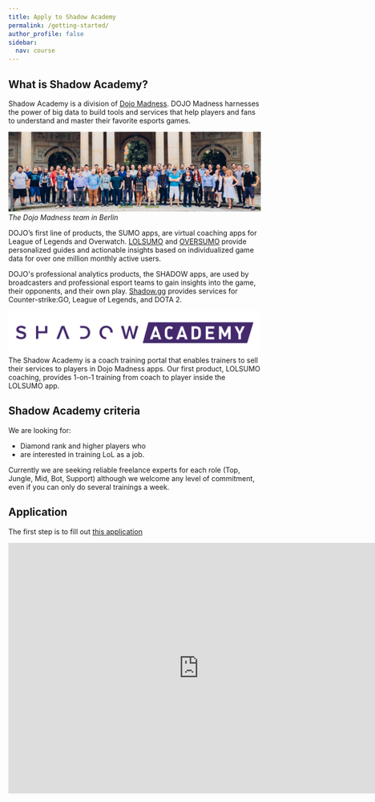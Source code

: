 ```yaml
---
title: Apply to Shadow Academy
permalink: /getting-started/
author_profile: false
sidebar:
  nav: course
---
```


## What is Shadow Academy?

Shadow Academy is a division of [Dojo Madness](https://dojomadness.com/). DOJO Madness harnesses the power of big data to build tools and services that help players and fans to understand and master their favorite esports games.

![Dojo Madness team in Berlin](/assets/images/dojo-team-lowfi.jpg)
*The Dojo Madness team in Berlin*

DOJO’s first line of products, the SUMO apps, are virtual coaching apps for League of Legends and Overwatch. [LOLSUMO](http://lolsumo.com) and [OVERSUMO](http://oversumo.com) provide personalized guides and actionable insights based on individualized game data for over one million monthly active users.

DOJO's professional analytics products, the SHADOW apps, are used by broadcasters and professional esport teams to gain insights into the game, their opponents, and their own play. [Shadow.gg](http://shadow.gg) provides services for Counter-strike:GO, League of Legends, and DOTA 2.

![Shadow Academy Logo](/assets/images/site-logo.png)
The Shadow Academy is a coach training portal that enables trainers to sell their services to players in Dojo Madness apps. Our first product, LOLSUMO coaching, provides 1-on-1 training from coach to player inside the LOLSUMO app.

## Shadow Academy criteria

We are looking for:

* Diamond rank and higher players who
* are interested in training LoL as a job.

Currently we are seeking reliable freelance experts for each role (Top, Jungle, Mid, Bot, Support) although we welcome any level of commitment, even if you can only do several trainings a week.

## Application

The first step is to fill out [this application](https://docs.google.com/forms/d/e/1FAIpQLSdARGz3i3CfZNvI23t9NACgd7XqGgL1XniFlkeByUzIW3AGPA/viewform?usp=sf_link)

<iframe src="https://docs.google.com/forms/d/e/1FAIpQLSdARGz3i3CfZNvI23t9NACgd7XqGgL1XniFlkeByUzIW3AGPA/viewform?embedded=true" width="760" height="500" frameborder="0" marginheight="0" marginwidth="0">Loading...</iframe>
